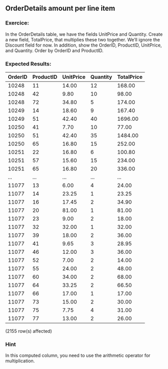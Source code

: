 ## OrderDetails amount per line item

### Exercice:

 In the OrderDetails table, we have the fields UnitPrice and Quantity.
 Create a new field, TotalPrice, that multiplies these two together. We’ll ignore the Discount field for now.
 In addition, show the OrderID, ProductID, UnitPrice, and Quantity.
 Order by OrderID and ProductID.

 ### Expected Results:

| OrderID | ProductID | UnitPrice | Quantity | TotalPrice |
|---------|-----------|-----------|----------|------------|
| 10248   | 11        | 14.00     | 12       | 168.00     |
| 10248   | 42        | 9.80      | 10       | 98.00      |
| 10248   | 72        | 34.80     | 5        | 174.00     |
| 10249   | 14        | 18.60     | 9        | 167.40     |
| 10249   | 51        | 42.40     | 40       | 1696.00    |
| 10250   | 41        | 7.70      | 10       | 77.00      |
| 10250   | 51        | 42.40     | 35       | 1484.00    |
| 10250   | 65        | 16.80     | 15       | 252.00     |
| 10251   | 22        | 16.80     | 6        | 100.80     |
| 10251   | 57        | 15.60     | 15       | 234.00     |
| 10251   | 65        | 16.80     | 20       | 336.00     |
| ...     | ...       | ...       | ...      | ...        |
| 11077   | 13        | 6.00      | 4        | 24.00      |
| 11077   | 14        | 23.25     | 1        | 23.25      |
| 11077   | 16        | 17.45     | 2        | 34.90      |
| 11077   | 20        | 81.00     | 1        | 81.00      |
| 11077   | 23        | 9.00      | 2        | 18.00      |
| 11077   | 32        | 32.00     | 1        | 32.00      |
| 11077   | 39        | 18.00     | 2        | 36.00      |
| 11077   | 41        | 9.65      | 3        | 28.95      |
| 11077   | 46        | 12.00     | 3        | 36.00      |
| 11077   | 52        | 7.00      | 2        | 14.00      |
| 11077   | 55        | 24.00     | 2        | 48.00      |
| 11077   | 60        | 34.00     | 2        | 68.00      |
| 11077   | 64        | 33.25     | 2        | 66.50      |
| 11077   | 66        | 17.00     | 1        | 17.00      |
| 11077   | 73        | 15.00     | 2        | 30.00      |
| 11077   | 75        | 7.75      | 4        | 31.00      |
| 11077   | 77        | 13.00     | 2        | 26.00      |


(2155 row(s) affected)

### Hint

 In this computed column, you need to use the arithmetic operator for multiplication.